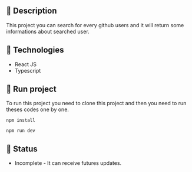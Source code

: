 ## :memo: Description
This project you can search for every github users and it will return some informations about searched user.

## :wrench: Technologies
* React JS
* Typescript

## :rocket: Run project
To run this project you need to clone this project and then you need to run theses codes one by one.
```
npm install

npm run dev
```

## :dart: Status
* Incomplete - It can receive futures updates.
